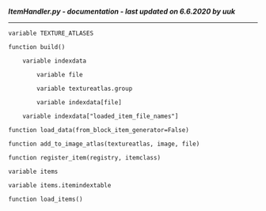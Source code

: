 ***ItemHandler.py - documentation - last updated on 6.6.2020 by uuk***
___

    variable TEXTURE_ATLASES

    function build()

        variable indexdata

            variable file

            variable textureatlas.group

            variable indexdata[file]

        variable indexdata["loaded_item_file_names"]

    function load_data(from_block_item_generator=False)

    function add_to_image_atlas(textureatlas, image, file)

    function register_item(registry, itemclass)

    variable items

    variable items.itemindextable

    function load_items()